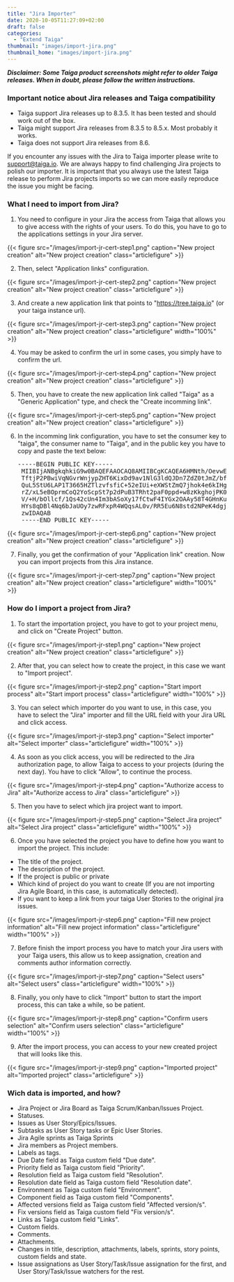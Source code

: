 ```yaml
---
title: "Jira Importer"
date: 2020-10-05T11:27:09+02:00
draft: false
categories:
  - "Extend Taiga"
thumbnail: "images/import-jira.png"
thumbnail_home: "images/import-jira.png"
---
```


***Disclaimer: Some Taiga product screenshots might refer to older Taiga releases. When in doubt, please follow the written instructions.***

### Important notice about Jira releases and Taiga compatibility

  * Taiga support Jira releases up to 8.3.5. It has been tested and should work out of the box.
  * Taiga might support Jira releases from 8.3.5 to 8.5.x. Most probably it works.
  * Taiga does not support Jira releases from 8.6.

If you encounter any issues with the Jira to Taiga importer please write to support@taiga.io. We are always happy to find challenging Jira projects to polish our importer.
It is important that you always use the latest Taiga release to perform Jira projects imports so we can more easily reproduce the issue you might be facing.

### What I need to import from Jira?

1. You need to configure in your Jira the access from Taiga that allows you to give access with the rights of your users. To do this, you have to go to the applications settings in your Jira server.

{{< figure src="/images/import-jr-cert-step1.png" caption="New project creation" alt="New project creation" class="articlefigure" >}}

2. Then, select "Application links" configuration.

{{< figure src="/images/import-jr-cert-step2.png" caption="New project creation" alt="New project creation" class="articlefigure" >}}

3. And create a new application link that points to "https://tree.taiga.io" (or your taiga instance url).

{{< figure src="/images/import-jr-cert-step3.png" caption="New project creation" alt="New project creation" class="articlefigure" width="100%" >}}

4. You may be asked to confirm the url in some cases, you simply have to confirm the url.

{{< figure src="/images/import-jr-cert-step4.png" caption="New project creation" alt="New project creation" class="articlefigure" >}}

5. Then, you have to create the new application link called "Taiga" as a "Generic Application" type, and check the "Create incomming link".

{{< figure src="/images/import-jr-cert-step5.png" caption="New project creation" alt="New project creation" class="articlefigure" >}}

6. In the incomming link configuration, you have to set the consumer key to "taiga", the consumer name to "Taiga", and in the public key you have to copy and paste the text below:

    <pre class="white">-----BEGIN PUBLIC KEY-----
    MIIBIjANBgkqhkiG9w0BAQEFAAOCAQ8AMIIBCgKCAQEA6HMNth/OevwEmvUJb2wP
    TftjP2PBwiVqNGvrWnjypZHT6KixDd9av1NlG3ldQJDn7ZdZ0tJmZ/bfeUlV8LX2
    QuL5StU6LAP1T3665HZTlzvfsfiC+52eIUi+eXWStZmQ7jhok4e6kIHgddKHSVgQ
    rZ/xL5eBOprmCoQ2YoScpSt7p2dPuB3TRht2paF0ppd+w8zKkghojPK0H9yZfEIT
    V/+H/bOllcf/1Qs42cUn4Im3bASoXy17fCtwF4IYGx2OAAy58T4GHnKuuqRukGdP
    HYs8qDBl4Nq6bJaUOy7zwRFxpR4WQqsAL0v/RR5Eu6N8std2NPeK4dgj/SYoVXVC
    zwIDAQAB
    -----END PUBLIC KEY-----</pre>

{{< figure src="/images/import-jr-cert-step6.png" caption="New project creation" alt="New project creation" class="articlefigure" >}}

7. Finally, you get the confirmation of your "Application link" creation. Now you can import projects from this Jira instance.

{{< figure src="/images/import-jr-cert-step7.png" caption="New project creation" alt="New project creation" class="articlefigure" width="100%" >}}

### How do I import a project from Jira?

1. To start the importation project, you have to got to your project menu, and click on "Create Project" button.

{{< figure src="/images/import-jr-step1.png" caption="New project creation" alt="New project creation" class="articlefigure" >}}

2. After that, you can select how to create the project, in this case we want to "Import project".

{{< figure src="/images/import-jr-step2.png" caption="Start import process" alt="Start import process" class="articlefigure" width="100%" >}}

3. You can select which importer do you want to use, in this case, you have to select the "Jira" importer and fill the URL field with your Jira URL and click access.

{{< figure src="/images/import-jr-step3.png" caption="Select importer" alt="Select importer" class="articlefigure" width="100%" >}}

4. As soon as you click access, you will be redirected to the Jira authorization page, to allow Taiga to access to your projects (during the next day). You have to click "Allow", to continue the process.

{{< figure src="/images/import-jr-step4.png" caption="Authorize access to Jira" alt="Authorize access to Jira" class="articlefigure" >}}

5. Then you have to select which jira project want to import.

{{< figure src="/images/import-jr-step5.png" caption="Select Jira project" alt="Select Jira project" class="articlefigure" width="100%" >}}

6. Once you have selected the project you have to define how you want to import the project. This include:

  * The title of the project.
  * The description of the project.
  * If the project is public or private
  * Which kind of project do you want to create (If you are not importing Jira Agile Board, in this case, is automatically detected).
  * If you want to keep a link from your taiga User Stories to the original jira issues.

{{< figure src="/images/import-jr-step6.png" caption="Fill new project information" alt="Fill new project information" class="articlefigure" width="100%" >}}

7. Before finish the import process you have to match your Jira users with your Taiga users, this allow us to keep assignation, creation and comments author information correctly.

{{< figure src="/images/import-jr-step7.png" caption="Select users" alt="Select users" class="articlefigure" width="100%" >}}

8. Finally, you only have to click "Import" button to start the import process, this can take a while, so be patient.

{{< figure src="/images/import-jr-step8.png" caption="Confirm users selection" alt="Confirm users selection" class="articlefigure" width="100%" >}}

9. After the import process, you can access to your new created project that will looks like this.

{{< figure src="/images/import-jr-step9.png" caption="Imported project" alt="Imported project" class="articlefigure" >}}

### Wich data is imported, and how?

  - Jira Project or Jira Board as Taiga Scrum/Kanban/Issues Project.
  - Statuses.
  - Issues as User Story/Epics/Issues.
  - Subtasks as User Story tasks or Epic User Stories.
  - Jira Agile sprints as Taiga Sprints
  - Jira members as Project members.
  - Labels as tags.
  - Due Date field as Taiga custom field "Due date".
  - Priority field as Taiga custom field "Priority".
  - Resolution field as Taiga custom field "Resolution".
  - Resolution date field as Taiga custom field "Resolution date".
  - Environment as Taiga custom field "Environment".
  - Component field as Taiga custom field "Components".
  - Affected versions field as Taiga custom field "Affected version/s".
  - Fix versions field as Taiga custom field "Fix version/s".
  - Links as Taiga custom field "Links".
  - Custom fields.
  - Comments.
  - Attachments.
  - Changes in title, description, attachments, labels, sprints, story points, custom fields and state.
  - Issue assignations as User Story/Task/Issue assignation for the first, and User Story/Task/Issue watchers for the rest.
